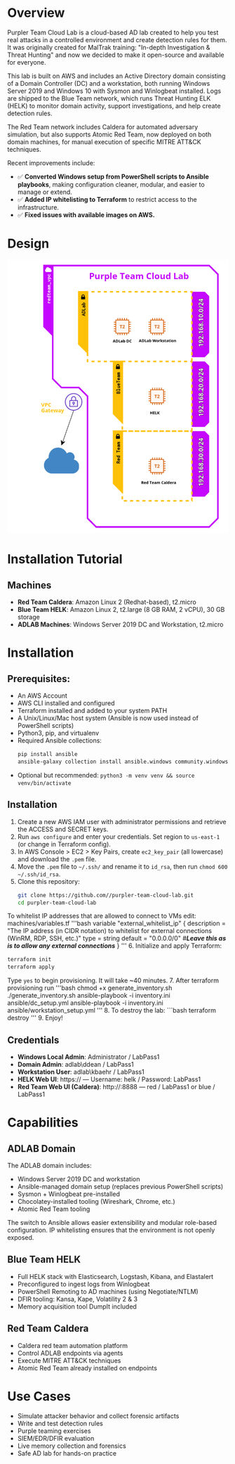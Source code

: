 # Overview
Purpler Team Cloud Lab is a cloud-based AD lab created to help you test real attacks in a controlled environment and create detection rules for them. It was originally created for MalTrak training: "In-depth Investigation & Threat Hunting" and now we decided to make it open-source and available for everyone.

This lab is built on AWS and includes an Active Directory domain consisting of a Domain Controller (DC) and a workstation, both running Windows Server 2019 and Windows 10 with Sysmon and Winlogbeat installed. Logs are shipped to the Blue Team network, which runs Threat Hunting ELK (HELK) to monitor domain activity, support investigations, and help create detection rules.

The Red Team network includes Caldera for automated adversary simulation, but also supports Atomic Red Team, now deployed on both domain machines, for manual execution of specific MITRE ATT&CK techniques.

Recent improvements include:
- ✅ **Converted Windows setup from PowerShell scripts to Ansible playbooks**, making configuration cleaner, modular, and easier to manage or extend.
- ✅ **Added IP whitelisting to Terraform** to restrict access to the infrastructure.
- ✅ **Fixed issues with available images on AWS.**

# Design
<img src="images/design.png" width="550"/>

# Installation Tutorial

## Machines
* **Red Team Caldera**: Amazon Linux 2 (Redhat-based), t2.micro
* **Blue Team HELK**: Amazon Linux 2, t2.large (8 GB RAM, 2 vCPU), 30 GB storage
* **ADLAB Machines**: Windows Server 2019 DC and Workstation, t2.micro

# Installation

## Prerequisites:
* An AWS Account
* AWS CLI installed and configured
* Terraform installed and added to your system PATH
* A Unix/Linux/Mac host system (Ansible is now used instead of PowerShell scripts)
* Python3, pip, and virtualenv
* Required Ansible collections:
  ```bash
  pip install ansible
  ansible-galaxy collection install ansible.windows community.windows chocolatey.chocolatey
  ```
* Optional but recommended: `python3 -m venv venv && source venv/bin/activate`

## Installation
1. Create a new AWS IAM user with administrator permissions and retrieve the ACCESS and SECRET keys.
2. Run `aws configure` and enter your credentials. Set region to `us-east-1` (or change in Terraform config).
3. In AWS Console > EC2 > Key Pairs, create `ec2_key_pair` (all lowercase) and download the `.pem` file.
4. Move the `.pem` file to `~/.ssh/` and rename it to `id_rsa`, then run `chmod 600 ~/.ssh/id_rsa`.
5. Clone this repository:
   ```bash
   git clone https://github.com//purpler-team-cloud-lab.git
   cd purpler-team-cloud-lab
   ```
To whitelist IP addresses that are allowed to connect to VMs edit: machines/variables.tf
   '''bash
     variable "external_whitelist_ip" {
      description = "The IP address (in CIDR notation) to whitelist for external connections (WinRM, RDP, SSH, etc.)"
      type        = string
      default     = "0.0.0.0/0" #***Leave this as is to allow any external connections***
     }
   '''
6. Initialize and apply Terraform:
   ```bash
   terraform init
   terraform apply
   ```
   Type `yes` to begin provisioning. It will take ~40 minutes.
7. After terraform provisioning run 
	'''bash
	chmod +x generate_inventory.sh
	./generate_inventory.sh
	 ansible-playbook -i inventory.ini ansible/dc_setup.yml
	 ansible-playbook -i inventory.ini ansible/workstation_setup.yml
	'''
8. To destroy the lab:
    ```bash
    terraform destroy
    '''
9. Enjoy!
## Credentials
- **Windows Local Admin**: Administrator / LabPass1
- **Domain Admin**: adlab\ddean / LabPass1
- **Workstation User**: adlab\kbaehr / LabPass1
- **HELK Web UI**: https://<blueteam-ip> — Username: helk / Password: LabPass1
- **Red Team Web UI (Caldera)**: http://<redteam-ip>:8888 — red / LabPass1 or blue / LabPass1

# Capabilities

## ADLAB Domain
The ADLAB domain includes:
- Windows Server 2019 DC and workstation
- Ansible-managed domain setup (replaces previous PowerShell scripts)
- Sysmon + Winlogbeat pre-installed
- Chocolatey-installed tooling (Wireshark, Chrome, etc.)
- Atomic Red Team tooling

The switch to Ansible allows easier extensibility and modular role-based configuration. IP whitelisting ensures that the environment is not openly exposed.

## Blue Team HELK
- Full HELK stack with Elasticsearch, Logstash, Kibana, and Elastalert
- Preconfigured to ingest logs from Winlogbeat
- PowerShell Remoting to AD machines (using Negotiate/NTLM)
- DFIR tooling: Kansa, Kape, Volatility 2 & 3
- Memory acquisition tool DumpIt included

## Red Team Caldera
- Caldera red team automation platform
- Control ADLAB endpoints via agents
- Execute MITRE ATT&CK techniques
- Atomic Red Team already installed on endpoints

# Use Cases
- Simulate attacker behavior and collect forensic artifacts
- Write and test detection rules
- Purple teaming exercises
- SIEM/EDR/DFIR evaluation
- Live memory collection and forensics
- Safe AD lab for hands-on practice

